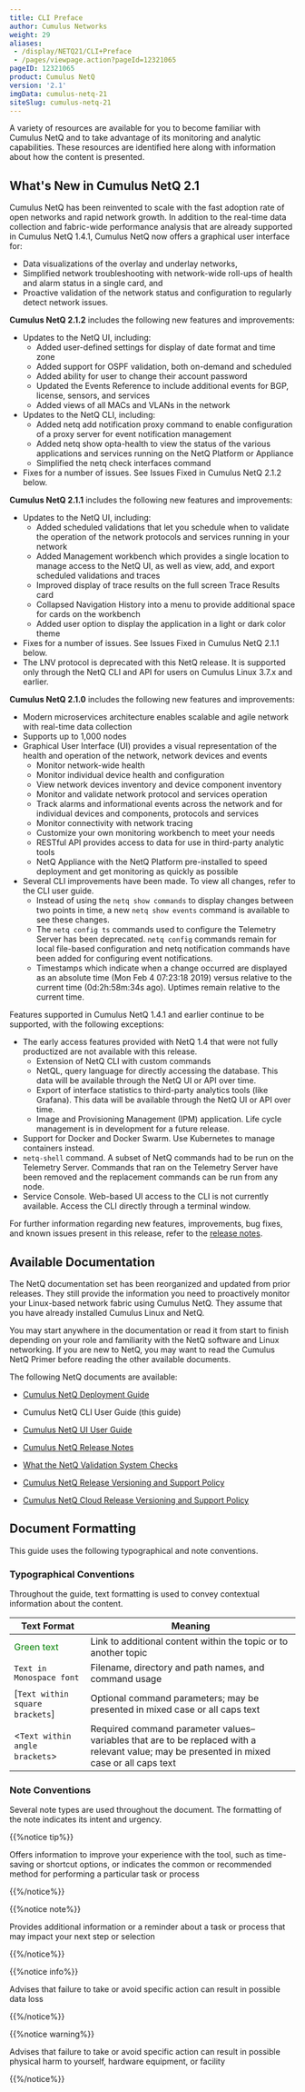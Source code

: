 ```yaml
---
title: CLI Preface
author: Cumulus Networks
weight: 29
aliases:
 - /display/NETQ21/CLI+Preface
 - /pages/viewpage.action?pageId=12321065
pageID: 12321065
product: Cumulus NetQ
version: '2.1'
imgData: cumulus-netq-21
siteSlug: cumulus-netq-21
---
```

A variety of resources are available for you to become familiar with
Cumulus NetQ and to take advantage of its monitoring and analytic
capabilities. These resources are identified here along with information
about how the content is presented.

## What's New in Cumulus NetQ 2.1

Cumulus NetQ has been reinvented to scale with the fast adoption rate of open networks and rapid network growth. In addition to the real-time data collection and fabric-wide performance analysis that are already supported in Cumulus NetQ 1.4.1, Cumulus NetQ now offers a graphical user interface for:

- Data visualizations of the overlay and underlay networks,
- Simplified network troubleshooting with network-wide roll-ups of health and alarm status in a single card, and
- Proactive validation of the network status and configuration to regularly detect network issues.

**Cumulus NetQ 2.1.2** includes the following new features and improvements:

- Updates to the NetQ UI, including:
   - Added user-defined settings for display of date format and time zone
   - Added support for OSPF validation, both on-demand and scheduled
   - Added ability for user to change their account password
   - Updated the Events Reference to include additional events for BGP, license, sensors, and services
   - Added views of all MACs and VLANs in the network
- Updates to the NetQ CLI, including:
   - Added netq add notification proxy command to enable configuration of a proxy server for event notification management
   - Added netq show opta-health to view the status of the various applications and services running on the NetQ Platform or Appliance
   - Simplified the netq check interfaces command
- Fixes for a number of issues. See Issues Fixed in Cumulus NetQ 2.1.2 below.

**Cumulus NetQ 2.1.1** includes the following new features and improvements:

- Updates to the NetQ UI, including:
   - Added scheduled validations that let you schedule when to validate the operation of the network protocols and services running in your network
   - Added Management workbench which provides a single location to manage access to the NetQ UI, as well as view, add, and export scheduled validations and traces
   - Improved display of trace results on the full screen Trace Results card
   - Collapsed Navigation History into a menu to provide additional space for cards on the workbench
   - Added user option to display the application in a light or dark color theme
- Fixes for a number of issues. See Issues Fixed in Cumulus NetQ 2.1.1 below.
- The LNV protocol is deprecated with this NetQ release. It is supported only through the NetQ CLI and API for users on Cumulus Linux 3.7.x and earlier.

**Cumulus NetQ 2.1.0** includes the following new features and improvements:

- Modern microservices architecture enables scalable and agile network with real-time data collection
- Supports up to 1,000 nodes
- Graphical User Interface (UI) provides a visual representation of the health and operation of the network, network devices and events
   - Monitor network-wide health
   - Monitor individual device health and configuration
   - View network devices inventory and device component inventory
   - Monitor and validate network protocol and services operation
   - Track alarms and informational events across the network and for individual devices and components, protocols and services
   - Monitor connectivity with network tracing
   - Customize your own monitoring workbench to meet your needs
   - RESTful API provides access to data for use in third-party analytic tools
   - NetQ Appliance with the NetQ Platform pre-installed to speed deployment and get monitoring as quickly as possible
- Several CLI improvements have been made. To view all changes, refer to the CLI user guide.
   - Instead of using the `netq show commands` to display changes between two points in time, a new `netq show events` command is available to see these changes.
   - The `netq config ts` commands used to configure the Telemetry Server has been deprecated. `netq config` commands remain for local file-based configuration and netq notification commands have been added for configuring event notifications.
   - Timestamps which indicate when a change occurred are displayed as an absolute time (Mon Feb 4 07:23:18 2019) versus relative to the current time (0d:2h:58m:34s ago). Uptimes remain relative to the current time.

Features supported in Cumulus NetQ 1.4.1 and earlier continue to be supported, with the following exceptions:

- The early access features provided with NetQ 1.4 that were not fully productized are not available with this release.
   - Extension of NetQ CLI with custom commands
   - NetQL, query language for directly accessing the database. This data will be available through the NetQ UI or API over time.
   - Export of interface statistics to third-party analytics tools (like Grafana). This data will be available through the NetQ UI or API over time.
   - Image and Provisioning Management (IPM) application. Life cycle management is in development for a future release.
- Support for Docker and Docker Swarm. Use Kubernetes to manage containers instead.
- `netq-shell` command. A subset of NetQ commands had to be run on the Telemetry Server. Commands that ran on the Telemetry Server have been removed and the replacement commands can be run from any node.
- Service Console. Web-based UI access to the CLI is not currently available. Access the CLI directly through a terminal window.

For further information regarding new features, improvements, bug fixes,
and known issues present in this release, refer to the [release
notes](https://support.cumulusnetworks.com/hc/en-us/articles/360025451374).

## Available Documentation

The NetQ documentation set has been reorganized and updated from prior
releases. They still provide the information you need to proactively
monitor your Linux-based network fabric using Cumulus NetQ. They assume
that you have already installed Cumulus Linux and NetQ.

You may start anywhere in the documentation or read it from start to
finish depending on your role and familiarity with the NetQ software and
Linux networking. If you are new to NetQ, you may want to read the
Cumulus NetQ Primer before reading the other available documents.

The following NetQ documents are available:

  - [Cumulus NetQ Deployment Guide](/version/cumulus-netq-21/Cumulus-NetQ-Deployment-Guide/)

  - Cumulus NetQ CLI User Guide (this guide)

  - [Cumulus NetQ UI User Guide](/version/cumulus-netq-21/Cumulus-NetQ-UI-User-Guide/)

  - [Cumulus NetQ Release Notes](https://support.cumulusnetworks.com/hc/en-us/articles/360025451374)

  - [What the NetQ Validation System Checks](https://support.cumulusnetworks.com/hc/en-us/articles/360021961394)

  - [Cumulus NetQ Release Versioning and Support Policy](https://support.cumulusnetworks.com/hc/en-us/articles/360020782534)

  - [Cumulus NetQ Cloud Release Versioning and Support Policy](https://support.cumulusnetworks.com/hc/en-us/articles/360024807054)

## Document Formatting

This guide uses the following typographical and note conventions.

### Typographical Conventions

Throughout the guide, text formatting is used to convey contextual information about the content.

| **Text Format** | **Meaning** |
| --------------- | ----------- |
| <span style="color: #008000;"> Green text </span> | Link to additional content within the topic or to another topic |
| `Text in Monospace font` | Filename, directory and path names, and command usage |
| \[`Text within square brackets`\] | Optional command parameters; may be presented in mixed case or all caps text |
| \<`Text within angle brackets`\> | Required command parameter values–variables that are to be replaced with a relevant value; may be presented in mixed case or all caps text |

### Note Conventions

Several note types are used throughout
the document. The formatting of the note indicates its intent and
urgency.

{{%notice tip%}}

Offers information to improve your experience with the tool, such as time-saving or shortcut options, or indicates the common or recommended method for performing a particular task or process

{{%/notice%}}

{{%notice note%}}

Provides additional information or a reminder about a task or process
that may impact your next step or selection

{{%/notice%}}

{{%notice info%}}

Advises that failure to take or avoid specific action can result in
possible data loss

{{%/notice%}}

{{%notice warning%}}

Advises that failure to take or avoid specific action can result in
possible physical harm to yourself, hardware equipment, or facility

{{%/notice%}}

<article id="html-search-results" class="ht-content" style="display: none;">

</article>

<footer id="ht-footer">

</footer>
